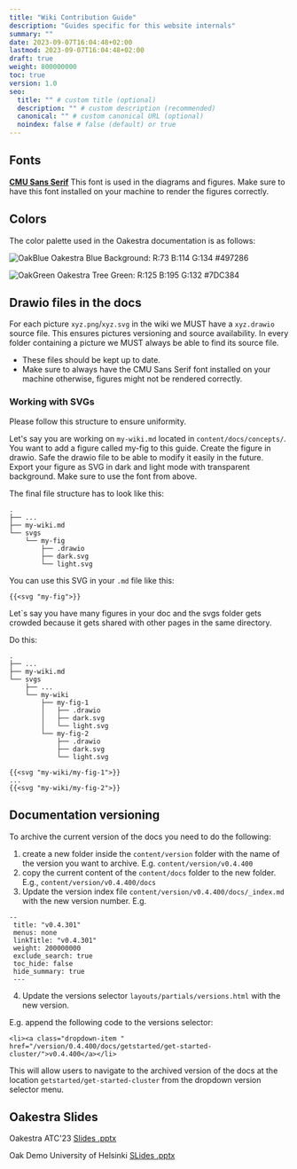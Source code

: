 ```yaml
---
title: "Wiki Contribution Guide"
description: "Guides specific for this website internals"
summary: ""
date: 2023-09-07T16:04:48+02:00
lastmod: 2023-09-07T16:04:48+02:00
draft: true
weight: 800000000
toc: true
version: 1.0
seo:
  title: "" # custom title (optional)
  description: "" # custom description (recommended)
  canonical: "" # custom canonical URL (optional)
  noindex: false # false (default) or true
---
```


## Fonts

[**CMU Sans Serif**](https://online-fonts.com/fonts/cmu-sans-serif) This font is used in the diagrams and figures. Make sure to have this font installed on your machine to render the figures correctly.

## Colors

The color palette used in the Oakestra documentation is as follows:

![OakBlue](wiki-contribution-guide/oak-blue.png) Oakestra Blue Background: R:73 B:114 G:134 #497286

![OakGreen](wiki-contribution-guide/oak-green.png) Oakestra Tree Green: R:125 B:195 G:132 #7DC384

## Drawio files in the docs
For each picture `xyz.png`/`xyz.svg` in the wiki we MUST have a `xyz.drawio` source file. This ensures pictures versioning and source availability. In every folder containing a picture we MUST always be able to find its source file.

- These files should be kept up to date. 
- Make sure to always have the CMU Sans Serif font installed on your machine otherwise, figures might not be rendered correctly. 

### Working with SVGs
Please follow this structure to ensure uniformity.

Let's say you are working on `my-wiki.md` located in `content/docs/concepts/`.
You want to add a figure called my-fig to this guide.
Create the figure in drawio.
Safe the drawio file to be able to modify it easily in the future.
Export your figure as SVG in dark and light mode with transparent background.
Make sure to use the font from above.

The final file structure has to look like this:
```
.
├── ...
├── my-wiki.md
└── svgs
    └── my-fig
        ├── .drawio
        ├── dark.svg
        └── light.svg
```

You can use this SVG in your `.md` file like this:
```
{{<svg "my-fig">}}
```

Let`s say you have many figures in your doc and the svgs folder gets crowded because it gets shared with other pages in the same directory.

Do this:
```
.
├── ...
├── my-wiki.md
└── svgs
    ├── ...
    └── my-wiki
        ├── my-fig-1
        │   ├── .drawio
        │   ├── dark.svg
        │   └── light.svg
        └── my-fig-2
            ├── .drawio
            ├── dark.svg
            └── light.svg
```
```
{{<svg "my-wiki/my-fig-1">}}
...
{{<svg "my-wiki/my-fig-2">}}
```

## Documentation versioning 

To archive the current version of the docs you need to do the following:

1. create a new folder inside the `content/version` folder with the name of the version you want to archive. E.g. `content/version/v0.4.400`
2. copy the current content of the `content/docs` folder to the new folder. E.g., `content/version/v0.4.400/docs`
3. Update the version index file `content/version/v0.4.400/docs/_index.md` with the new version number. E.g.

```
--
 title: "v0.4.301"
 menus: none
 linkTitle: "v0.4.301"
 weight: 200000000
 exclude_search: true
 toc_hide: false
 hide_summary: true
 ---
```

4. Update the versions selector `layouts/partials/versions.html` with the new version.

E.g. append the following code to the versions selector:
```
<li><a class="dropdown-item " href="/version/0.4.400/docs/getstarted/get-started-cluster/">v0.4.400</a></li>
```

This will allow users to navigate to the archived version of the docs at the location `getstarted/get-started-cluster` from the dropdown version selector menu.

## Oakestra Slides

Oakestra ATC'23 [Slides .pptx](https://docs.google.com/presentation/d/11MNDbxePS_4tSubPijuYlX0jpt6h-V4f/edit?usp=sharing&ouid=104865919160633335116&rtpof=true&sd=true)

Oak Demo University of Helsinki [SLides .pptx](https://docs.google.com/presentation/d/1SookEbwNI1giqW-C-6_L4cZS0opJmq3L/edit?usp=sharing&ouid=104865919160633335116&rtpof=true&sd=true)
